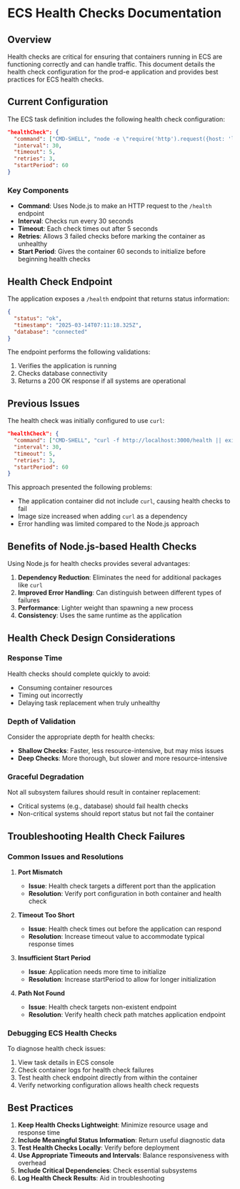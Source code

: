 # ECS Health Checks Documentation

## Overview

Health checks are critical for ensuring that containers running in ECS are functioning correctly and can handle traffic. This document details the health check configuration for the prod-e application and provides best practices for ECS health checks.

## Current Configuration

The ECS task definition includes the following health check configuration:

```json
"healthCheck": {
  "command": ["CMD-SHELL", "node -e \"require('http').request({host: 'localhost', port: 3000, path: '/health', timeout: 2000}, (res) => { process.exit(res.statusCode !== 200 ? 1 : 0); }).on('error', () => process.exit(1)).end()\""],
  "interval": 30,
  "timeout": 5,
  "retries": 3,
  "startPeriod": 60
}
```

### Key Components

- **Command**: Uses Node.js to make an HTTP request to the `/health` endpoint
- **Interval**: Checks run every 30 seconds
- **Timeout**: Each check times out after 5 seconds
- **Retries**: Allows 3 failed checks before marking the container as unhealthy
- **Start Period**: Gives the container 60 seconds to initialize before beginning health checks

## Health Check Endpoint

The application exposes a `/health` endpoint that returns status information:

```json
{
  "status": "ok",
  "timestamp": "2025-03-14T07:11:18.325Z",
  "database": "connected"
}
```

The endpoint performs the following validations:

1. Verifies the application is running
2. Checks database connectivity
3. Returns a 200 OK response if all systems are operational

## Previous Issues

The health check was initially configured to use `curl`:

```json
"healthCheck": {
  "command": ["CMD-SHELL", "curl -f http://localhost:3000/health || exit 1"],
  "interval": 30,
  "timeout": 5,
  "retries": 3,
  "startPeriod": 60
}
```

This approach presented the following problems:

- The application container did not include `curl`, causing health checks to fail
- Image size increased when adding `curl` as a dependency
- Error handling was limited compared to the Node.js approach

## Benefits of Node.js-based Health Checks

Using Node.js for health checks provides several advantages:

1. **Dependency Reduction**: Eliminates the need for additional packages like `curl`
2. **Improved Error Handling**: Can distinguish between different types of failures
3. **Performance**: Lighter weight than spawning a new process
4. **Consistency**: Uses the same runtime as the application

## Health Check Design Considerations

### Response Time

Health checks should complete quickly to avoid:

- Consuming container resources
- Timing out incorrectly
- Delaying task replacement when truly unhealthy

### Depth of Validation

Consider the appropriate depth for health checks:

- **Shallow Checks**: Faster, less resource-intensive, but may miss issues
- **Deep Checks**: More thorough, but slower and more resource-intensive

### Graceful Degradation

Not all subsystem failures should result in container replacement:

- Critical systems (e.g., database) should fail health checks
- Non-critical systems should report status but not fail the container

## Troubleshooting Health Check Failures

### Common Issues and Resolutions

1. **Port Mismatch**

   - **Issue**: Health check targets a different port than the application
   - **Resolution**: Verify port configuration in both container and health check

2. **Timeout Too Short**

   - **Issue**: Health check times out before the application can respond
   - **Resolution**: Increase timeout value to accommodate typical response times

3. **Insufficient Start Period**

   - **Issue**: Application needs more time to initialize
   - **Resolution**: Increase startPeriod to allow for longer initialization

4. **Path Not Found**
   - **Issue**: Health check targets non-existent endpoint
   - **Resolution**: Verify health check path matches application endpoint

### Debugging ECS Health Checks

To diagnose health check issues:

1. View task details in ECS console
2. Check container logs for health check failures
3. Test health check endpoint directly from within the container
4. Verify networking configuration allows health check requests

## Best Practices

1. **Keep Health Checks Lightweight**: Minimize resource usage and response time
2. **Include Meaningful Status Information**: Return useful diagnostic data
3. **Test Health Checks Locally**: Verify before deployment
4. **Use Appropriate Timeouts and Intervals**: Balance responsiveness with overhead
5. **Include Critical Dependencies**: Check essential subsystems
6. **Log Health Check Results**: Aid in troubleshooting
